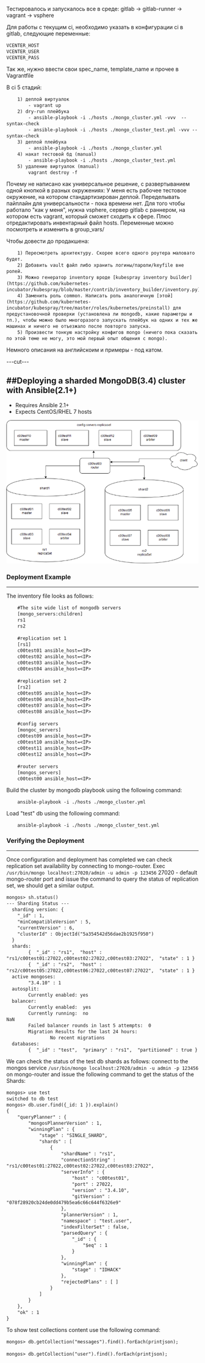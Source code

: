 Тестировалось и запускалось все в среде:
gitlab -> gitlab-runner -> vagrant -> vsphere

Для работы с текущим ci, необходимо указать в конфигурации ci в gitlab, следующие переменные:

	VCENTER_HOST
	VCENTER_USER
	VCENTER_PASS

Так же, нужно ввести свои spec_name, template_name и прочее в Vagrantfile

В ci 5 стадий:

        1) деплой виртуалок
            - vagrant up
        2) dry-run плейбука
            - ansible-playbook -i ./hosts ./mongo_cluster.yml -vvv  --syntax-check
            - ansible-playbook -i ./hosts ./mongo_cluster_test.yml -vvv --syntax-check
        3) деплой плейбука
            - ansible-playbook -i ./hosts ./mongo_cluster.yml
        4) накат тестовой бд (manual)
            - ansible-playbook -i ./hosts ./mongo_cluster_test.yml
        5) удаление виртуалок (manual)
            vagrant destroy -f

Почему не написано как универсальное решение, с развертыванием одной кнопкой в разных окружениях:
У меня есть рабочее тестовое окружение, на котором стандартизирован деплой. Переделывать пайплайн для универсальности - пока времени нет.
Для того чтобы работало "как у меня", нужна vsphere, сервер gitlab с раннером, на котором есть vagrant, который сможет сходить к сфере. Плюс отредактировать инвентарный файл hosts.
Переменные можно посмотреть и изменить в group_vars/

Чтобы довести до продакшена:

        1) Пересмотреть архитектуру. Скорее всего одного роутера маловато будет.
        2) Добавить vault файл либо хранить логины/пароли/keyfile вне ролей.
        3) Можно генератор inventory вроде [kubespray inventory builder](https://github.com/kubernetes-incubator/kubespray/blob/master/contrib/inventory_builder/inventory.py)
        4) Заменить роль common. Написать роль аналогичную [этой](https://github.com/kubernetes-incubator/kubespray/tree/master/roles/kubernetes/preinstall) для предустановочной проверки (установлена ли mongodb, какие параметры и тп.), чтобы можно было многоразого запускать плейбук на одних и тех же машинах и ничего не отъезжало после повторго запуска.
        5) Произвести тонкую настройку конфигов mongo (ничего пока сказать по этой теме не могу, это мой первый опыт общения с mongo).

Немного описания на английскоим и примеры - под катом.

---cut---

##Deploying a sharded MongoDB(3.4) cluster with Ansible(2.1+)
------------------------------------------------------------------------------

- Requires Ansible 2.1+ 
- Expects CentOS/RHEL 7 hosts
 
![Alt text](images/scheme.png "Scheme")

### Deployment Example
------------------------------------------------------------------------------

The inventory file looks as follows:

		#The site wide list of mongodb servers
		[mongo_servers:children]
		rs1
		rs2

		#replication set 1
		[rs1]
		c00test01 ansible_host=<IP>
		c00test02 ansible_host=<IP>
		c00test03 ansible_host=<IP>
		c00test04 ansible_host=<IP>

		#replication set 2
		[rs2]
		c00test05 ansible_host=<IP>
		c00test06 ansible_host=<IP>
		c00test07 ansible_host=<IP>
		c00test08 ansible_host=<IP>

		#config servers
		[mongoc_servers]
		c00test09 ansible_host=<IP>
		c00test10 ansible_host=<IP>
		c00test11 ansible_host=<IP>
		c00test12 ansible_host=<IP>

		#router servers
		[mongos_servers]
		c00test00 ansible_host=<IP>

Build the cluster by mongodb playbook using the following command:

		ansible-playbook -i ./hosts ./mongo_cluster.yml

Load "test" db using the following command:

		ansible-playbook -i ./hosts ./mongo_cluster_test.yml

### Verifying the Deployment  
------------------------------------------------------------------------------


Once configuration and deployment has completed we can check replication set availability by connecting to mongo-router.
Exec `/usr/bin/mongo localhost:27020/admin -u admin -p 123456` 
27020 - default mongo-router port
and issue the command to query the status of replication set, we should get a similar output.
 
	mongos> sh.status()
	--- Sharding Status --- 
	  sharding version: {
		"_id" : 1,
		"minCompatibleVersion" : 5,
		"currentVersion" : 6,
		"clusterId" : ObjectId("5a354542d56dae2b1925f950")
	  }
	  shards:
			{  "_id" : "rs1",  "host" : "rs1/c00test01:27022,c00test02:27022,c00test03:27022",  "state" : 1 }
			{  "_id" : "rs2",  "host" : "rs2/c00test05:27022,c00test06:27022,c00test07:27022",  "state" : 1 }
	  active mongoses:
			"3.4.10" : 1
	  autosplit:
			Currently enabled: yes
	  balancer:
			Currently enabled:  yes
			Currently running:  no
	NaN
			Failed balancer rounds in last 5 attempts:  0
			Migration Results for the last 24 hours: 
					No recent migrations
	  databases:
			{  "_id" : "test",  "primary" : "rs1",  "partitioned" : true }




We can check the status of the test db shards as follows: connect to the mongos service `/usr/bin/mongo localhost:27020/admin -u admin -p 123456` on mongo-router
and issue the following command to get the status of the Shards:

	mongos> use test
	switched to db test
	mongos> db.user.find({_id: 1 }).explain()
	{
		"queryPlanner" : {
			"mongosPlannerVersion" : 1,
			"winningPlan" : {
				"stage" : "SINGLE_SHARD",
				"shards" : [
					{
						"shardName" : "rs1",
						"connectionString" : "rs1/c00test01:27022,c00test02:27022,c00test03:27022",
						"serverInfo" : {
							"host" : "c00test01",
							"port" : 27022,
							"version" : "3.4.10",
							"gitVersion" : "078f28920cb24de0dd479b5ea6c66c644f6326e9"
						},
						"plannerVersion" : 1,
						"namespace" : "test.user",
						"indexFilterSet" : false,
						"parsedQuery" : {
							"_id" : {
								"$eq" : 1
							}
						},
						"winningPlan" : {
							"stage" : "IDHACK"
						},
						"rejectedPlans" : [ ]
					}
				]
			}
		},
		"ok" : 1
	}

To show test collections content use the following command:

	mongos> db.getCollection("messages").find().forEach(printjson);

	mongos> db.getCollection("user").find().forEach(printjson);
